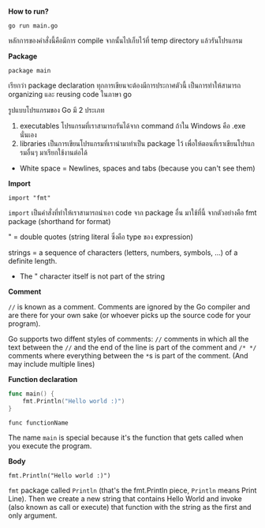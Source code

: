 **How to run?**

`go run main.go` 

หลักการของคำสั่งนี้คือมีการ compile จากนั้นไปเก็บไว้ที่ temp directory แล้วรันโปรแกรม

**Package**

```
package main
```

เรียกว่า package declaration ทุกการเขียนจะต้องมีการประกาศตัวนี้ เป็นการทำให้สามารถ organizing และ reusing code ในภาษา go

รูปแบบโปรแกรมของ Go มี 2 ประเภท
1. executables โปรแกรมที่เราสามารถรันได้จาก command ถ้าใน Windows คือ .exe นั่นเอง
2. libraries เป็นการเขียนโปรแกรมที่เรานำมาทำเป็น package ไว้ เพื่อให้ตอนที่เราเขียนโปรแกรมอื่นๆ มาเรียกใช้งานต่อได้

* White space = Newlines, spaces and tabs (because you can't see them)

**Import**
```
import "fmt"
```

`import` เป็นคำสั่งที่ทำให้เราสามารถนำเอา code จาก package อื่น มาใช้ที่นี้ จากตัวอย่างคือ fmt package (shorthand for format)

" = double quotes (string literal ซึ่งคือ type ของ expression) 

strings = a sequence of characters (letters, numbers, symbols, ...) of a definite length.

* The " character itself is not part of the string

**Comment**

`//` is known as a comment. Comments are ignored by the Go compiler and are there for your own sake (or whoever picks up the source code for your program).

Go supports two diffent styles of comments: `//` comments in which all the text between the `//` and the end of the line is part of the comment and `/* */` comments where everything between the `*`s is part of the comment. (And may include multiple lines)

**Function declaration**
```go
func main() {
	fmt.Println("Hello world :)")
}
```
`func functionName` 

The name `main` is special because it's the function that gets called when you execute the program.

**Body**
```
fmt.Println("Hello world :)")
```

`fmt` package called `Println` (that's the fmt.Println piece, `Println` means Print Line). Then we create a new string that contains Hello World and invoke (also known as call or execute) that function with the string as the first and only argument.




